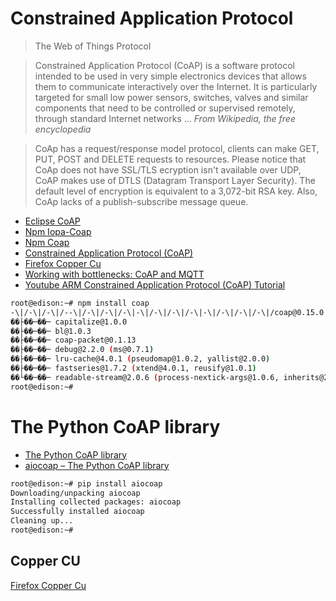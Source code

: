 # Constrained Application Protocol

> The Web of Things Protocol

> Constrained Application Protocol (CoAP) is a software protocol intended to be used in very simple electronics devices that allows them to communicate interactively over the Internet. It is particularly targeted for small low power sensors, switches, valves and similar components that need to be controlled or supervised remotely, through standard Internet networks ... *From Wikipedia, the free encyclopedia*

>CoAp has a request/response model protocol, clients can make GET, PUT, POST and DELETE requests to resources. Please notice that CoAp does not have SSL/TLS ecryption isn't available over UDP, CoAP makes use of DTLS (Datagram Transport Layer Security). The default level of encryption is equivalent to a 3,072-bit RSA key. Also, CoAp lacks of a publish-subscribe message queue.

- [Eclipse CoAP](http://iot.eclipse.org/getting-started#tutorials)
- [Npm Iopa-Coap](https://www.npmjs.com/package/iopa-coap)
- [Npm Coap](https://www.npmjs.com/package/coap)
- [Constrained Application Protocol (CoAP)](http://tools.ietf.org/html/draft-ietf-core-coap-18)
- [Firefox Copper Cu](https://addons.mozilla.org/en-US/firefox/addon/copper-270430/)
- [Working with bottlenecks: CoAP and MQTT](http://learninginternetofthings.com/bottlenecks-coap-mqtt/)
- [Youtube ARM Constrained Application Protocol (CoAP) Tutorial](https://youtu.be/4bSr5x5gKvA?list=PLgyFKd2HIZlZNsrWXyE4kgLDo_tyLpvDW)

```sh
root@edison:~# npm install coap
-\|/-\|/-\|/--\|/-\|/-\|/-\|-\|/-\|/-\|/-\|-\|/-\|/-\|/-\|/coap@0.15.0 node_modules/coap
��├��─��─ capitalize@1.0.0
��├��─��─ bl@1.0.3
��├��─��─ coap-packet@0.1.13
��├��─��─ debug@2.2.0 (ms@0.7.1)
��├��─��─ lru-cache@4.0.1 (pseudomap@1.0.2, yallist@2.0.0)
��├��─��─ fastseries@1.7.2 (xtend@4.0.1, reusify@1.0.1)
��└��─��─ readable-stream@2.0.6 (process-nextick-args@1.0.6, inherits@2.0.1, util-deprecate@1.0.2, str)
root@edison:~# 
```

# The Python CoAP library

- [The Python CoAP library](https://github.com/chrysn/aiocoap)
- [aiocoap – The Python CoAP library](http://aiocoap.readthedocs.io/en/latest/)

```sh
root@edison:~# pip install aiocoap
Downloading/unpacking aiocoap
Installing collected packages: aiocoap
Successfully installed aiocoap
Cleaning up...
root@edison:~# 
```

## Copper CU

[Firefox Copper Cu](https://addons.mozilla.org/en-US/firefox/addon/copper-270430/)